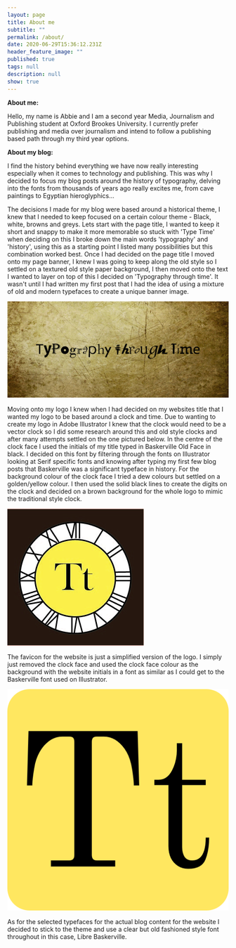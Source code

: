 ```yaml
---
layout: page
title: About me
subtitle: ""
permalink: /about/
date: 2020-06-29T15:36:12.231Z
header_feature_image: ""
published: true
tags: null
description: null
show: true
---
```

**About me:**

Hello, my name is Abbie and I am a second year Media, Journalism and Publishing student at Oxford Brookes University. I currently prefer publishing and media over journalism and intend to follow a publishing based path through my third year options. 

**About my blog:**

I find the history behind everything we have now really interesting especially when it comes to technology and publishing.  This was why I decided to focus my blog posts around the history of typography, delving into the fonts from thousands of years ago really excites me, from cave paintings to Egyptian hieroglyphics...

The decisions I made for my blog were based around a historical theme, I knew that I needed to keep focused on a certain colour theme - Black, white, browns and greys. Lets start with the page title, I wanted to keep it short and snappy to make it more memorable so stuck with 'Type Time' when deciding on this I broke down the main words 'typography' and 'history', using this as a starting point I listed many possibilities but this combination worked best. Once I had decided on the page title I moved onto my page banner, I knew I was going to keep along the old style so I settled on a textured old style paper background, I then moved onto the text I wanted to layer on top of this I decided on 'Typography through time'. It wasn't until I had written my first post that I had the idea of using a mixture of old and modern typefaces to create a unique banner image.

![](../uploads/landing-image.png)

Moving onto my logo I knew when I had decided on my websites title that I wanted my logo to be based around a clock and time. Due to wanting to create my logo in Adobe Illustrator I knew that the clock would need to be a vector clock so I did some research around this and old style clocks and after many attempts settled on the one pictured below. In the centre of the clock face I used the initials of my title typed in Baskerville Old Face in black. I decided on this font by filtering through the fonts on Illustrator looking at Serif specific fonts and knowing after typing my first few blog posts that Baskerville was a significant typeface in history. For the background colour of the clock face I tried a dew colours but settled on a golden/yellow colour. I then used the solid black lines to create the digits on the clock and decided on a brown background for the whole logo to mimic the traditional style clock.

![](../uploads/logo-type-time.jpg)

The favicon for the website is just a simplified version of the logo. I simply just removed the clock face and used the clock face colour as the background with the website initials in a font as similar as I could get to the Baskerville font used on Illustrator. 

![](../uploads/android-chrome-512x512.png)

As for the selected typefaces for the actual blog content for the website I decided to stick to the theme and use a clear but old fashioned style font throughout in this case, Libre Baskerville.
